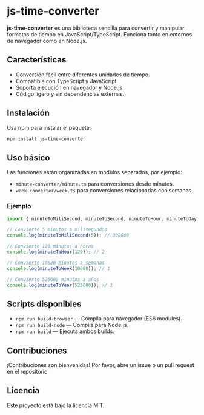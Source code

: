 # js-time-converter

**js-time-converter** es una biblioteca sencilla para convertir y manipular formatos de tiempo en JavaScript/TypeScript. Funciona tanto en entornos de navegador como en Node.js.

## Características

-   Conversión fácil entre diferentes unidades de tiempo.
-   Compatible con TypeScript y JavaScript.
-   Soporta ejecución en navegador y Node.js.
-   Código ligero y sin dependencias externas.

## Instalación

Usa npm para instalar el paquete:

```bash
npm install js-time-converter
```

## Uso básico

Las funciones están organizadas en módulos separados, por ejemplo:

-   `minute-converter/minute.ts` para conversiones desde minutos.
-   `week-converter/week.ts` para conversiones relacionadas con semanas.

### Ejemplo

```ts
import { minuteToMiliSecond, minuteToSecond, minuteToHour, minuteToDay, minuteToWeek, minuteToYear } from "js-time-converter";

// Convierte 5 minutos a milisegundos
console.log(minuteToMiliSecond(5)); // 300000

// Convierte 120 minutos a horas
console.log(minuteToHour(120)); // 2

// Convierte 10080 minutos a semanas
console.log(minuteToWeek(10080)); // 1

// Convierte 525600 minutos a años
console.log(minuteToYear(525600)); // 1
```

## Scripts disponibles

-   `npm run build-browser` — Compila para navegador (ES6 modules).
-   `npm run build-node` — Compila para Node.js.
-   `npm run build` — Ejecuta ambos builds.

## Contribuciones

¡Contribuciones son bienvenidas! Por favor, abre un issue o un pull request en el repositorio.

## Licencia

Este proyecto está bajo la licencia MIT.
